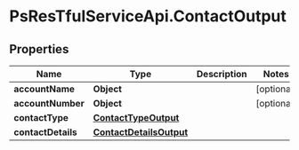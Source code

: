 # PsResTfulServiceApi.ContactOutput

## Properties
Name | Type | Description | Notes
------------ | ------------- | ------------- | -------------
**accountName** | **Object** |  | [optional] 
**accountNumber** | **Object** |  | [optional] 
**contactType** | [**ContactTypeOutput**](ContactTypeOutput.md) |  | 
**contactDetails** | [**ContactDetailsOutput**](ContactDetailsOutput.md) |  | 
